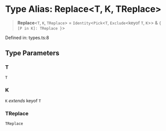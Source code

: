 # Type Alias: Replace\<T, K, TReplace\>

> **Replace**\<`T`, `K`, `TReplace`\> = `Identity`\<`Pick`\<`T`, `Exclude`\<keyof `T`, `K`\>\> & `{ [P in K]: TReplace }`\>

Defined in: types.ts:8

## Type Parameters

### T

`T`

### K

`K` *extends* keyof `T`

### TReplace

`TReplace`
